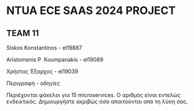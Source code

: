 # NTUA ECE SAAS 2024 PROJECT
  
## TEAM 11

Siskos Konstantinos - el19887

Aristomenis P. Koumpanakis - el19089

Χρήστος Έξαρχος - el19039  


  
Περιγραφή - οδηγίες
  
Περιέχονται φάκελοι για 15 microservices. Ο αριθμός είναι εντελώς ενδεικτικός. Δημιουργήστε ακριβώς όσα απαιτούνται από τη λύση σας.
